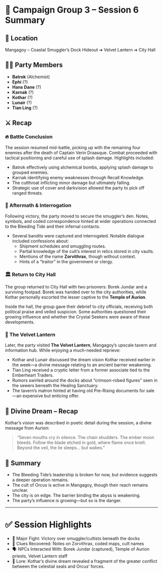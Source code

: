
# 📝 Campaign Group 3 – Session 6 Summary

## 📍 Location
Mangagoy – Coastal Smuggler’s Dock Hideout ➜ Velvet Lantern ➜ City Hall

## 🧙‍♂️ Party Members
- **Batrok** (Alchemist)
- **Ephi** (?)
- **Hans Dane** (?)
- **Karnak** (?)
- **Kothar** (?)
- **Lunair** (?)
- **Tian Ling** (?)

## ⚔️ Recap

### 🔥 Battle Conclusion
The session resumed mid-battle, picking up with the remaining four enemies after the death of Captain Verin Draasque. Combat proceeded with tactical positioning and careful use of splash damage. Highlights included:
- Batrok effectively using alchemical bombs, applying splash damage to grouped enemies.
- Karnak identifying enemy weaknesses through Recall Knowledge.
- The cutthroat inflicting minor damage but ultimately falling.
- Strategic use of cover and darkvision allowed the party to pick off ranged threats.

### 🎒 Aftermath & Interrogation
Following victory, the party moved to secure the smuggler’s den. Notes, symbols, and coded correspondence hinted at wider operations connected to the Bleeding Tide and their infernal contacts.
- Several bandits were captured and interrogated. Notable dialogue included confessions about:
  - Shipment schedules and smuggling routes.
  - Partial knowledge of the cult’s interest in relics stored in city vaults.
  - Mentions of the name **Zorvithrax**, though without context.
  - Hints of a “traitor” in the government or clergy.

### 🏛 Return to City Hall
The group returned to City Hall with two prisoners: Borek Jundar and a surviving footpad. Borek was handed over to the city authorities, while Kothar personally escorted the lesser captive to the **Temple of Aurion**.

Inside the hall, the group gave their debrief to city officials, receiving both political praise and veiled suspicion. Some authorities questioned their growing influence and whether the Crystal Seekers were aware of these developments.

### 🍷 The Velvet Lantern
Later, the party visited **The Velvet Lantern**, Mangagoy’s upscale tavern and information hub. While enjoying a much-needed reprieve:
- Kothar and Lunair discussed the dream vision Kothar received earlier in the week—a divine message relating to an ancient barrier weakening.
- Tian Ling received a cryptic letter from a former associate tied to the Emberheart Traders.
- Rumors swirled around the docks about “crimson-robed figures” seen in the sewers beneath the Healing Sanctuary.
- The tavern’s matron hinted at having old Pre-Rising documents for sale—an expensive but enticing offer.

## 🌙 Divine Dream – Recap
Kothar’s vision was described in poetic detail during the session, a divine message from Aurion:
> “Seven mouths cry in silence. The chain shudders. The ember moon bleeds. Follow the blade etched in gold, where flame once knelt. Beyond the veil, the lie sleeps... but wakes.”

## 🧩 Summary
- The Bleeding Tide’s leadership is broken for now, but evidence suggests a deeper operation remains.
- The cult of Orcus is active in Mangagoy, though their reach remains unclear.
- The city is on edge. The barrier binding the abyss is weakening.
- The party’s influence is growing—but so is the danger.

---

# ✅ Session Highlights
- 🎯 Major Fight: Victory over smuggler/cultists beneath the docks
- 📜 Clues Recovered: Notes on Zorvithrax, coded maps, cult names
- 🗣 NPCs Interacted With: Borek Jundar (captured), Temple of Aurion priests, Velvet Lantern staff
- 🧠 Lore: Kothar’s divine dream revealed a fragment of the greater conflict between the celestial seals and Orcus’ forces.

